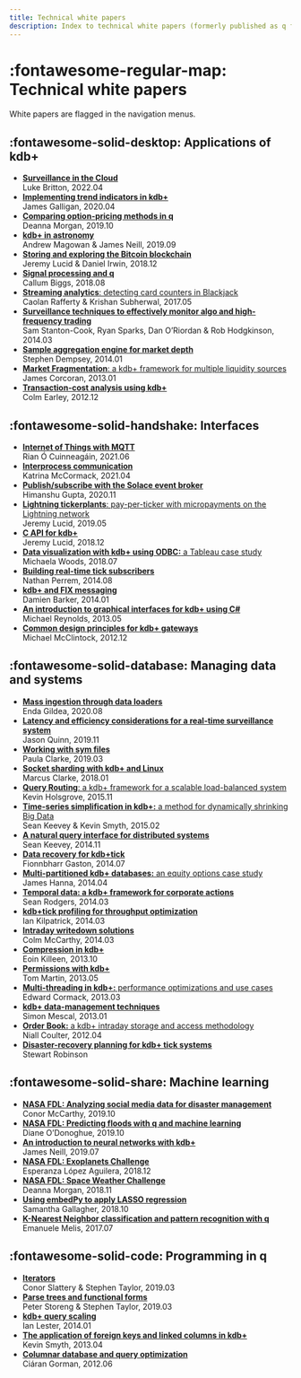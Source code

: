 ```yaml
---
title: Technical white papers
description: Index to technical white papers (formerly published as q for Gods)
---
```

# :fontawesome-regular-map: Technical white papers


White papers are flagged in the navigation menus.


## :fontawesome-solid-desktop: Applications of kdb+

-   [**Surveillance in the Cloud**](surv-cloud/index.md)<br>Luke Britton, 2022.04
-   [**Implementing trend indicators in kdb+**](trend-indicators/index.md)<br>James Galligan, 2020.04
-   [**Comparing option-pricing methods in q**](option-pricing/index.md)<br>Deanna Morgan, 2019.10
-   [**kdb+ in astronomy**](astronomy.md)<br>Andrew Magowan &amp; James Neill, 2019.09
-   [**Storing and exploring the Bitcoin blockchain**](blockchain/index.md)<br>Jeremy Lucid &amp; Daniel Irwin, 2018.12
-   [**Signal processing and q**](signal-processing/index.md)<br>Callum Biggs, 2018.08
-   [**Streaming analytics**: detecting card counters in Blackjack](card-counters/index.md)<br>Caolan&nbsp;Rafferty &amp; Krishan&nbsp;Subherwal, 2017.05
-   [**Surveillance techniques to effectively monitor algo and high-frequency trading**](surveillance/index.md)<br>Sam Stanton-Cook, Ryan Sparks, Dan O’Riordan &amp; Rob Hodgkinson, 2014.03
-   [**Sample aggregation engine for market depth**](market-depth/index.md)<br>Stephen Dempsey, 2014.01
-   [**Market Fragmentation**: a kdb+ framework for multiple liquidity sources](market-fragmentation/index.md)<br>James Corcoran, 2013.01
-   [**Transaction-cost analysis using kdb+**](transaction-cost.md)<br>Colm Earley, 2012.12


## :fontawesome-solid-handshake: Interfaces

-   [**Internet of Things with MQTT**](iot-mqtt/index.md)<br>Rian&nbsp;Ó&nbsp;Cuinneagáin, 2021.06
-   [**Interprocess communication**](ipc/index.md)<br>Katrina&nbsp;McCormack, 2021.04
-   [**Publish/subscribe with the Solace event broker**](solace/index.md)<br>Himanshu&nbsp;Gupta, 2020.11
-   [**Lightning tickerplants**: pay-per-ticker with micropayments on the Lightning network](lightning-tickerplants/index.md)<br>Jeremy&nbsp;Lucid, 2019.05
-   [**C API for kdb+**](capi/index.md)<br>Jeremy&nbsp;Lucid, 2018.12
-   [**Data visualization with kdb+ using ODBC:** a Tableau case study](data-visualization/index.md)<br>Michaela&nbsp;Woods, 2018.07
-   [**Building real-time tick subscribers**](rt-tick/index.md)<br>Nathan&nbsp;Perrem, 2014.08
-   [**kdb+ and FIX messaging**](fix-messaging.md)<br>Damien&nbsp;Barker, 2014.01
-   [**An introduction to graphical interfaces for kdb+ using C#**](gui/index.md)<br>Michael&nbsp;Reynolds, 2013.05
-   [**Common design principles for kdb+ gateways**](gateway-design/index.md)<br>Michael&nbsp;McClintock, 2012.12


## :fontawesome-solid-database: Managing data and systems

<!-- -   [**Auto Scaling for a kdb+ realtime database**](../cloud/autoscale/index.md) :fontawesome-solid-cloud:<br>Jack Stapleton, 2020.09 -->
-   [**Mass ingestion through data loaders**](data-loaders/index.md)<br>Enda Gildea, 2020.08
-   [**Latency and efficiency considerations for a real-time surveillance system**](surveillance-latency/index.md)<br>Jason Quinn, 2019.11
-   [**Working with sym files**](symfiles.md)<br>Paula Clarke, 2019.03
-   [**Socket sharding with kdb+ and Linux**](socket-sharding/index.md)<br>Marcus Clarke, 2018.01
-   [**Query Routing**: a kdb+ framework for a scalable load-balanced system](query-routing/index.md)<br>Kevin Holsgrove, 2015.11
-   [**Time-series simplification in kdb+:** a method for dynamically shrinking Big Data](ts-shrink/index.md)<br>Sean Keevey &amp; Kevin Smyth, 2015.02
-   [**A natural query interface for distributed systems**](query-interface.md)<br>Sean Keevey, 2014.11
-   [**Data recovery for kdb+tick**](data-recovery.md)<br>Fionnbharr Gaston, 2014.07
-   [**Multi-partitioned kdb+ databases:** an equity options case study](multi-partitioned-dbs/index.md)<br>James Hanna, 2014.04
-   [**Temporal data: a kdb+ framework for corporate actions**](corporate-actions.md)<br>Sean Rodgers, 2014.03
-   [**kdb+tick profiling for throughput optimization**](tick-profiling.md)<br>Ian Kilpatrick, 2014.03
-   [**Intraday writedown solutions**](intraday-writedown/index.md)<br>Colm McCarthy, 2014.03
-   [**Compression in kdb+**](compress/index.md)<br>Eoin Killeen, 2013.10
-   [**Permissions with kdb+**](permissions/index.md)<br>Tom Martin, 2013.05
-   [**Multi-threading in kdb+:** performance optimizations and use cases](multi-thread/index.md)<br>Edward Cormack, 2013.03
-   [**kdb+ data-management techniques**](data-management.md)<br>Simon Mescal, 2013.01
-   [**Order Book:** a kdb+ intraday storage and access methodology](order-book.md)<br>Niall Coulter, 2012.04
-   [**Disaster-recovery planning for kdb+ tick systems**](disaster-recovery/index.md)<br>Stewart Robinson


## :fontawesome-solid-share: Machine learning

-   [**NASA FDL: Analyzing social media data for disaster management**](disaster-management/index.md)<br>Conor McCarthy, 2019.10
-   [**NASA FDL: Predicting floods with q and machine learning**](disaster-floods/index.md)<br>Diane O’Donoghue, 2019.10
-   [**An introduction to neural networks with kdb+**](neural-networks/index.md)<br>James Neill, 2019.07
-   [**NASA FDL: Exoplanets Challenge**](exoplanets/index.md)<br>Esperanza López Aguilera, 2018.12
-   [**NASA FDL: Space Weather Challenge**](space-weather/index.md)<br>Deanna Morgan, 2018.11
-   [**Using embedPy to apply LASSO regression**](embedpy-lasso/index.md)<br>Samantha Gallagher, 2018.10
-   [**K-Nearest Neighbor classification and pattern recognition with q**](machine-learning/index.md)<br>Emanuele Melis, 2017.07


## :fontawesome-solid-code: Programming in q

-   [**Iterators**](iterators/index.md)<br>Conor&nbsp;Slattery &amp; Stephen&nbsp;Taylor, 2019.03
-   [**Parse trees and functional forms**](parse-trees.md)<br>Peter&nbsp;Storeng &amp; Stephen&nbsp;Taylor, 2019.03 
-   [**kdb+ query scaling**](query-scaling.md)<br>Ian&nbsp;Lester, 2014.01
-   [**The application of foreign keys and linked columns in kdb+**](foreign-keys.md)<br>Kevin&nbsp;Smyth, 2013.04 
-   [**Columnar database and query optimization**](columnar-database/index.md)<br>Ciáran&nbsp;Gorman, 2012.06 


